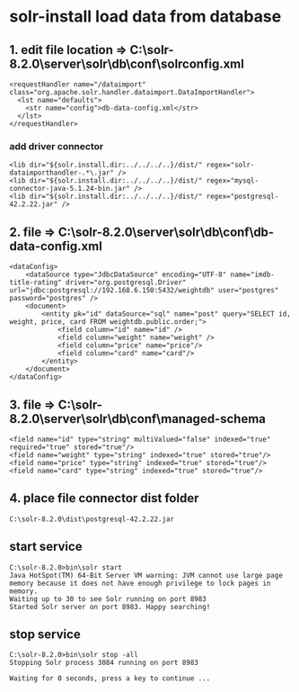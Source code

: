 # solr-install load data from database

## 1. edit file location => C:\solr-8.2.0\server\solr\db\conf\solrconfig.xml
```
<requestHandler name="/dataimport" class="org.apache.solr.handler.dataimport.DataImportHandler">
  <lst name="defaults">
    <str name="config">db-data-config.xml</str>
  </lst>
</requestHandler>
```
### add driver connector
```
<lib dir="${solr.install.dir:../../../..}/dist/" regex="solr-dataimporthandler-.*\.jar" />
<lib dir="${solr.install.dir:../../../..}/dist/" regex="mysql-connector-java-5.1.24-bin.jar" />
<lib dir="${solr.install.dir:../../../..}/dist/" regex="postgresql-42.2.22.jar" />
```

## 2. file => C:\solr-8.2.0\server\solr\db\conf\db-data-config.xml

```
<dataConfig>
	<dataSource type="JdbcDataSource" encoding="UTF-8" name="imdb-title-rating" driver="org.postgresql.Driver" url="jdbc:postgresql://192.168.6.150:5432/weightdb" user="postgres" password="postgres" />
	<document>
		<entity pk="id" dataSource="sql" name="post" query="SELECT id, weight, price, card FROM weightdb.public.order;">
			<field column="id" name="id" />
			<field column="weight" name="weight" />
			<field column="price" name="price"/>
			<field column="card" name="card"/>
		</entity>
	</document>
</dataConfig> 
```


## 3. file => C:\solr-8.2.0\server\solr\db\conf\managed-schema
```
<field name="id" type="string" multiValued="false" indexed="true" required="true" stored="true"/>  
<field name="weight" type="string" indexed="true" stored="true"/>
<field name="price" type="string" indexed="true" stored="true"/>
<field name="card" type="string" indexed="true" stored="true"/>

```

## 4. place file connector dist folder

```
C:\solr-8.2.0\dist\postgresql-42.2.22.jar

```


## start service
```
C:\solr-8.2.0>bin\solr start
Java HotSpot(TM) 64-Bit Server VM warning: JVM cannot use large page memory because it does not have enough privilege to lock pages in memory.
Waiting up to 30 to see Solr running on port 8983
Started Solr server on port 8983. Happy searching!
```
## stop service
```
C:\solr-8.2.0>bin\solr stop -all
Stopping Solr process 3084 running on port 8983

Waiting for 0 seconds, press a key to continue ...
```
